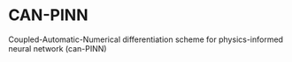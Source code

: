 # CAN-PINN
Coupled-Automatic-Numerical differentiation scheme for physics-informed neural network (can-PINN) 
